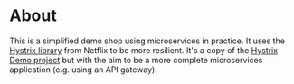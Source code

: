 # About

This is a simplified demo shop using microservices in practice. It uses the [Hystrix library](https://github.com/Netflix/Hystrix) from Netflix to be more resilient. It's a copy of the [Hystrix Demo project](http://github.com/achwie/hystrix-demo) but with the aim to be a more complete microservices application (e.g. using an API gateway).

